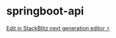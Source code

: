 # springboot-api

[Edit in StackBlitz next generation editor ⚡️](https://stackblitz.com/~/github.com/ethanalef/springboot-api)